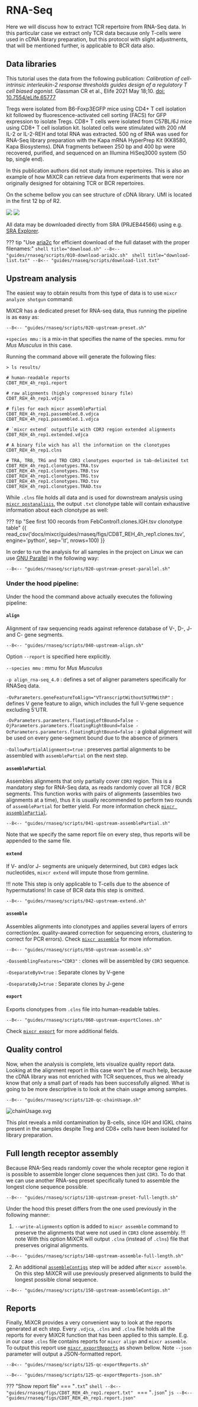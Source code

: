 # RNA-Seq

Here we will discuss how to extract TCR repertoire from RNA-Seq data. In this particular case we extract only TCR data because only T-cells were used in cDNA library preparation, but this protocol with slight adjustments, that will be mentioned further, is applicable to BCR data also.

## Data libraries

This tutorial uses the data from the following publication: *Calibration of cell-intrinsic interleukin-2 response thresholds guides design of a regulatory T cell biased agonist*.  	Glassman CR et al., Elife 2021 May 18;10.
[doi: 10.7554/eLife.65777 ](https://doi.org/10.7554/elife.65777)

Tregs were isolated from B6-Foxp3EGFP mice using CD4+ T cell isolation kit followed by fluorescence-activated cell sorting (FACS) for GFP expression to isolate Tregs. CD8+ T cells were isolated from C57BL/6J mice using CD8+ T cell isolation kit. Isolated cells were stimulated with 200 nM IL-2 or IL-2-REH and total RNA was extracted. 500 ng of RNA was used for RNA-Seq library preparation with the Kapa mRNA HyperPrep Kit (KK8580, Kapa Biosystems). DNA fragments between 250 bp and 400 bp were recovered, purified, and sequenced on an Illumina HiSeq3000 system (50 bp, single end).

In this publication authors did not study immune repertoires. This is also an example of how MiXCR can retrieve data from experiments that were nor originally designed for obtaining TCR or BCR repertoires.

On the scheme bellow you can see structure of cDNA library. UMI is located in the first 12 bp of R2.

![](../reference/pics/rnaseq-structure-light.svg#only-light)
![](../reference/pics/rnaseq-structure-dark.svg#only-dark)

All data may be downloaded directly from SRA (PRJEB44566) using e.g. [SRA Explorer](https://sra-explorer.info).

??? tip "Use [aria2c](https://aria2.github.io) for efficient download of the full dataset with the proper filenames:"
    ```shell title="download.sh"
    --8<-- "guides/rnaseq/scripts/010-download-aria2c.sh"
    ```
    ```shell title="download-list.txt"
    --8<-- "guides/rnaseq/scripts/download-list.txt"
    ```

## Upstream analysis

The easiest way to obtain results from this type of data is to use `mixcr analyze shotgun` command:

MiXCR has a dedicated preset for RNA-seq data, thus running the pipeline is as easy as:

```shell
--8<-- "guides/rnaseq/scripts/020-upstream-preset.sh"
```

`+species mmu`
: is a mix-in that specifies the name of the species. mmu for _Mus Musculus_ in this case.

Running the command above will generate the following files:

```shell
> ls results/

# human-readable reports 
CD8T_REH_4h_rep1.report

# raw alignments (highly compressed binary file)
CD8T_REH_4h_rep1.vdjca

# files for each mixcr assemblePartial
CD8T_REH_4h_rep1.passembled.0.vdjca
CD8T_REH_4h_rep1.passembled.1.vdjca

# `mixcr extend` outputfile with CDR3 region extended alignments 
CD8T_REH_4h_rep1.extended.vdjca

# A binary file wich has all the information on the clonotypes
CD8T_REH_4h_rep1.clns

# TRA, TRB, TRG and TRD CDR3 clonotypes exported in tab-delimited txt
CD8T_REH_4h_rep1.clonotypes.TRA.tsv
CD8T_REH_4h_rep1.clonotypes.TRB.tsv
CD8T_REH_4h_rep1.clonotypes.TRG.tsv
CD8T_REH_4h_rep1.clonotypes.TRD.tsv
CD8T_REH_4h_rep1.clonotypes.TRAD.tsv
```

While `.clns` file holds all data and is used for downstream analysis using [`mixcr postanalisis`](../reference/mixcr-postanalysis.md), the output `.txt` clonotype table will contain exhaustive information about each clonotype as well:

??? tip "See first 100 records from FebControl1.clones.IGH.tsv clonotype table"
    {{ read_csv('docs/mixcr/guides/rnaseq/figs/CD8T_REH_4h_rep1.clones.tsv', engine='python', sep='\t', nrows=100) }}

In order to run the analysis for all samples in the project on Linux we can use [GNU Parallel](https://www.gnu.org/software/parallel/) in the following way:

```shell
--8<-- "guides/rnaseq/scripts/020-upstream-preset-parallel.sh"
```
### Under the hood pipeline:

Under the hood the command above actually executes the following pipeline:


#### `align`

Alignment of raw sequencing reads against reference database of V-, D-, J- and C- gene segments.

```shell
--8<-- "guides/rnaseq/scripts/040-upstream-align.sh"
```

Option `--report` is specified here explicitly. 

`--species mmu`
: mmu for _Mus Musculus_

`-p align_rna-seq_4.0`
: defines a set of aligner parameters specifically for RNASeq data. 

`-OvParameters.geneFeatureToAlign="VTranscriptWithout5UTRWithP"`
: defines V gene feature to align, which includes the full V-gene sequence excluding 5'UTR.

`-OvParameters.parameters.floatingLeftBound=false -OjParameters.parameters.floatingRightBound=false -OсParameters.parameters.floatingRightBound=false`
: a global alignment will be used on every gene-segment bound due to the absence of primers

`-OallowPartialAlignments=true`
: preserves partial alignments to be assembled with `assemblePartial` on the next step.



#### `assemblePartial`
Assembles alignments that only partially cover `CDR3` region. This is a mandatory step for RNA-Seq data, as reads randomly cover all TCR / BCR segments. This function works with pairs of alignments (assembles two alignments at a time), thus it is usually recommended to perform two rounds of `assemblePartial` for better yield. For more information check [`mixcr assemblePartial`](../reference/mixcr-assemblePartial.md).

```shell
--8<-- "guides/rnaseq/scripts/041-upstream-assemblePartial.sh"
```

Note that we specify the same report file on every step, thus reports will be appended to the same file.

#### `extend`

If V- and/or J- segments  are uniquely determined, but `CDR3` edges lack nucleotides, `mixcr extend` will impute those from germline. 

!!! note 
    This step is only applicable to T-cells due to the absence of hypermutations! In case of BCR data this step is omitted.

```shell
--8<-- "guides/rnaseq/scripts/042-upstream-extend.sh"
```

#### `assemble`

Assembles alignments into clonotypes and applies several layers of errors correction(ex. quality-awared correction for sequencing errors, clustering to correct for PCR errors). Check [`mixcr assemble`](../reference/mixcr-assemble.md) for more information. 

```shell
--8<-- "guides/rnaseq/scripts/050-upstream-assemble.sh"
```

`-OassemblingFeatures="CDR3"`
: clones will be assembled by `CDR3` sequence.

`-OseparateByV=true`
: Separate clones by V-gene

`-OseparateByJ=true`
: Separate clones by J-gene

#### `export`

Exports clonotypes from `.clns` file into human-readable tables.

```shell
--8<-- "guides/rnaseq/scripts/060-upstream-exportClones.sh"
```

Check [`mixcr export`](../reference/mixcr-export.md) for more additional fields.

## Quality control

Now, when the analysis is complete, lets visualize quality report data. Looking at the alignment report in this case won't be of much help, because the cDNA library was not enriched with TCR sequences, thus we already know that only a small part of reads has been successfully aligned. What is going to be more descriptive is to look at the chain usage among samples.

```shell
--8<-- "guides/rnaseq/scripts/120-qc-chainUsage.sh"
```

![chainUsage.svg](rnaseq/figs/chainUsage.svg)

This plot reveals a mild contamination by B-cells, since IGH and IGKL chains present in the samples despite Treg and CD8+ cells have been isolated for library preparation.


## Full length receptor assembly

Because RNA-Seq reads randomly cover the whole receptor gene region it is possible to assemble longer clone sequences then just `CDR3`. To do that we can use another RNA-seq preset specifically tuned to assemble the longest clone sequence possible.

```shell
--8<-- "guides/rnaseq/scripts/130-upstream-preset-full-length.sh"
```

Under the hood this preset differs from the one used previously in the following manner:


1. `--write-alignments` option is added to `mixcr assemble` command to preserve the alignments that were not used in `CDR3` clone assembly.
!!! note 
    With this option MiXCR will output `.clna` (instead of `.clns`) file that preserves original alignments.

```shell
--8<-- "guides/rnaseq/scripts/140-upstream-assemble-full-length.sh"
```

2. An additional [`assembleContigs`](../reference/mixcr-assembleContigs.md) step will be added after `mixcr assemble`. On this step MiXCR will use previously preserved alignments to build the longest possible clonal sequence.

```shell
--8<-- "guides/rnaseq/scripts/150-upstream-assembleContigs.sh"
```
## Reports
Finally, MiXCR provides a very convenient way to look at the reports generated at ech step. Every `.vdjca`, `.clns` and `.clna` file holds all the reports for every MiXCR function that has been applied to this sample. E.g. in our case `.clns` file contains reports for `mixcr align` and `mixcr assemble`. To output this report use [`mixcr exportReports`](../reference/mixcr-exportReports.md) as shown bellow. Note `--json` parameter will output a JSON-formatted report.

```shell
--8<-- "guides/rnaseq/scripts/125-qc-exportReports.sh"
```

```shell
--8<-- "guides/rnaseq/scripts/125-qc-exportReports-json.sh"
```

??? "Show report file"
    === "`.txt`"
        ```shell
        --8<-- "guides/rnaseq/figs/CD8T_REH_4h_rep1.report.txt"
        ```
    === "`.json`"
        ```js
        --8<-- "guides/rnaseq/figs/CD8T_REH_4h_rep1.report.json"
        ```